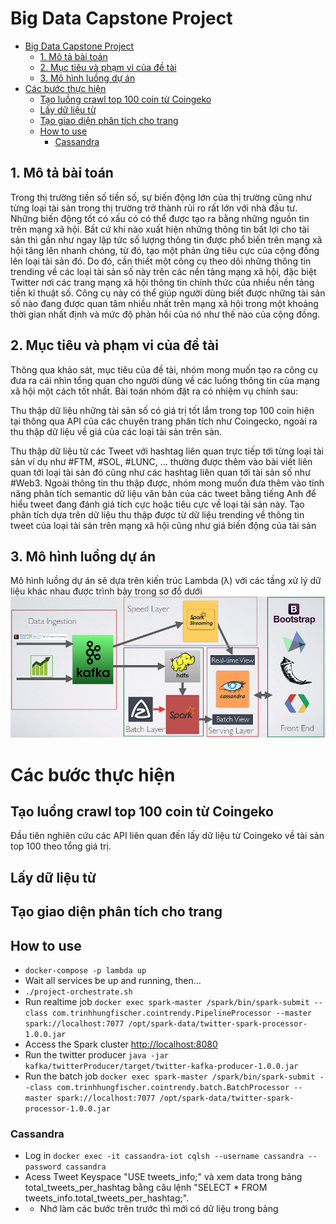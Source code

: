 # Big Data Capstone Project

- [Big Data Capstone Project](#big-data-capstone-project)
  - [1. Mô tả bài toán](#1-mô-tả-bài-toán)
  - [2. Mục tiêu và phạm vi của đề tài](#2-mục-tiêu-và-phạm-vi-của-đề-tài)
  - [3. Mô hình luồng dự án](#3-mô-hình-luồng-dự-án)
- [Các bước thực hiện](#các-bước-thực-hiện)
  - [Tạo luồng crawl top 100 coin từ Coingeko](#tạo-luồng-crawl-top-100-coin-từ-coingeko)
  - [Lấy dữ liệu từ](#lấy-dữ-liệu-từ)
  - [Tạo giao diện phân tích cho trang](#tạo-giao-diện-phân-tích-cho-trang)
  - [How to use](#how-to-use)
    - [Cassandra](#cassandra)

## 1. Mô tả bài toán

Trong thị trường tiền số tiền số, sự biến động lớn của thị trường cũng như từng loại tài sản trong thị trường trở thành rủi ro rất lớn với nhà đầu tư. Những biến động tốt có xấu có có thể được tạo ra bằng những nguồn tin trên mạng xã hội. Bất cứ khi nào xuất hiện những thông tin bất lợi cho tài sản thì gần như ngay lập tức số lượng thông tin được phổ biến trên mạng xã hội tăng lên nhanh chóng, từ đó, tạo một phản ứng tiêu cực của cộng đồng lên loại tài sản đó. Do đó, cần thiết một công cụ theo dõi những thông tin trending về các loại tài sản số này trên các nền tảng mạng xã hội, đặc biệt Twitter nơi các trang mạng xã hội thông tin chính thức của nhiều nền tảng tiền kĩ thuật số. Công cụ này có thể giúp người dùng biết được những tài sản số nào đang được quan tâm nhiều nhất trên mạng xã hội trong một khoảng thời gian nhất định và mức độ phản hồi của nó như thế nào của cộng đồng.

## 2. Mục tiêu và phạm vi của đề tài
Thông qua khảo sát, mục tiêu của đề tài, nhóm mong muốn tạo ra công cụ đưa ra cái nhìn tổng quan cho người dùng về các luồng thông tin của mạng xã hội một cách tốt nhất. Bài toán nhóm đặt ra có nhiệm vụ chính sau: 

Thu thập dữ liệu những tài sản số có giá trị tốt lắm trong top 100 coin hiện tại thông qua API của các chuyên trang phân tích như Coingecko, ngoài ra thu thập dữ liệu về giá của các loại tài sản trên sàn.

Thu thập dữ liệu từ các Tweet với hashtag liên quan trực tiếp tới từng loại tài sản ví dụ như #FTM, #SOL, #LUNC, … thường được thêm vào bài viết liên quan tới loại tài sản đó cũng như các hashtag liên quan tới tài sản số như #Web3. Ngoài thông tin thu thập được, nhóm mong muốn đưa thêm vào tính năng phân tích semantic dữ liệu văn bản của các tweet bằng tiếng Anh để hiểu tweet đang đánh giá tích cực hoặc tiêu cực về loại tài sản này.
Tạo phân tích dựa trên dữ liệu thu thập được từ dữ liệu trending về thông tin tweet của loại tài sản trên mạng xã hội cũng như giá biến động của tài sản

## 3. Mô hình luồng dự án
Mô hình luồng dự án sẽ dựa trên kiến trúc Lambda (&#955;) với các tầng xử lý dữ liệu khác nhau  được trình bày trong sơ đồ dưới
![#Data Pipeline](images/pipeline.png)


# Các bước thực hiện

## Tạo luồng crawl top 100 coin từ Coingeko
Đầu tiên nghiên cứu các API liên quan đến lấy dữ liệu từ Coingeko về tài sản top 100 theo tổng giá trị. 


## Lấy dữ liệu từ 
## Tạo giao diện phân tích cho trang


## How to use

- `docker-compose -p lambda up`
- Wait all services be up and running, then...
- `./project-orchestrate.sh`
- Run realtime job `docker exec spark-master /spark/bin/spark-submit --class com.trinhhungfischer.cointrendy.PipelineProcessor --master spark://localhost:7077 /opt/spark-data/twitter-spark-processor-1.0.0.jar`
- Access the Spark cluster <http://localhost:8080>
- Run the twitter producer `java -jar kafka/twitterProducer/target/twitter-kafka-producer-1.0.0.jar`
- Run the batch job `docker exec spark-master /spark/bin/spark-submit --class com.trinhhungfischer.cointrendy.batch.BatchProcessor --master spark://localhost:7077 /opt/spark-data/twitter-spark-processor-1.0.0.jar`
### Cassandra

- Log in `docker exec -it cassandra-iot cqlsh --username cassandra --password cassandra`
- Acess Tweet Keyspace "USE tweets_info;" và xem data trong bảng total_tweets_per_hashtag bằng câu lệnh "SELECT * FROM tweets_info.total_tweets_per_hashtag;".
- - Nhớ làm các bước trên trước thì mới có dữ liệu trong bảng
